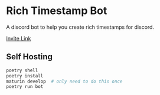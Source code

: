 # Rich Timestamp Bot
A discord bot to help you create rich timestamps for discord.

[Invite Link](https://discord.com/oauth2/authorize?client_id=1000892742165090384&scope=bot&permissions=0)

## Self Hosting
```sh
poetry shell
poetry install
maturin develop  # only need to do this once
poetry run bot
```
